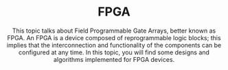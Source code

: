 ---
layout: topic
title: "FPGA"
subtitle: "This topic talks about Field Programmable Gate Arrays, better known as FPGA. An FPGA is a device composed of reprogrammable logic blocks; this implies that the interconnection and functionality of the components can be configured at any time. In this topic, you will find some designs and algorithms implemented for FPGA devices."
background: '/img/topics/01.jpg'
---